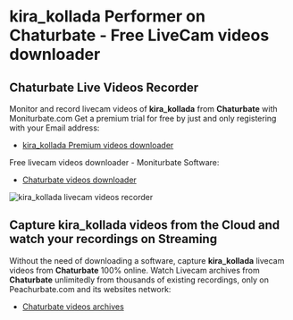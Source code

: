 # kira_kollada Performer on Chaturbate - Free LiveCam videos downloader

## Chaturbate Live Videos Recorder

Monitor and record livecam videos of **kira_kollada** from **Chaturbate** with Moniturbate.com
Get a premium trial for free by just and only registering with your Email address:
* [kira_kollada Premium videos downloader](https://moniturbate.com/request-demo-licence-key.html)

Free livecam videos downloader - Moniturbate Software:
* [Chaturbate videos downloader](https://moniturbate.com/moniturbate-download-software.html)

![kira_kollada livecam videos recorder](https://peachurnet.com/templates/moniturbate-software.png)


## Capture kira_kollada videos from the Cloud and watch your recordings on Streaming

Without the need of downloading a software, capture **kira_kollada** livecam videos from **Chaturbate** 100% online.
Watch Livecam archives from **Chaturbate** unlimitedly from thousands of existing recordings, only on Peachurbate.com and its websites network:
* [Chaturbate videos archives](https://peachurnet.com/)